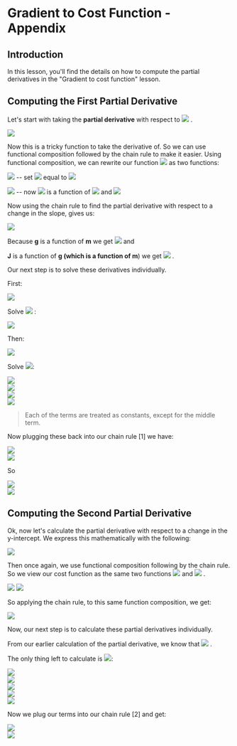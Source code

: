 
# Gradient to Cost Function - Appendix

## Introduction

In this lesson, you'll find the details on how to compute the partial derivatives in the "Gradient to cost function" lesson.

## Computing the First Partial Derivative

Let's start with taking the **partial derivative** with respect to  <img src="https://render.githubusercontent.com/render/math?math=m"> .

<img src="https://render.githubusercontent.com/render/math?math=\frac{\delta J}{\delta m}J(m, b) = \frac{\delta J}{\delta m}(y - (mx %2b b))^2"> 

Now this is a tricky function to take the derivative of.  So we can use functional composition followed by the chain rule to make it easier.  Using functional composition, we can rewrite our function  <img src="https://render.githubusercontent.com/render/math?math=J"> as two functions: 

<img src="https://render.githubusercontent.com/render/math?math=g(m,b) = y - (mx %2b b)\mspace{5ex}"> -- set <img src="https://render.githubusercontent.com/render/math?math=g"> equal to <img src="https://render.githubusercontent.com/render/math?math=y-\hat{y}">

<img src="https://render.githubusercontent.com/render/math?math=J(g(m,b)) = (g(m,b))^2\mspace{4ex}"> -- now  <img src="https://render.githubusercontent.com/render/math?math=J"> is a function of  <img src="https://render.githubusercontent.com/render/math?math=g"> and  <img src="https://render.githubusercontent.com/render/math?math=J=g^2"></center>

Now using the chain rule to find the partial derivative with respect to a change in the slope, gives us:

<img src="https://render.githubusercontent.com/render/math?math=[1]\mspace{5ex}\frac{dJ}{dm}J(g) = \frac{dJ}{dg}J(g(m, b))*\frac{dg}{dm}g(m,b)"> 

Because **g** is a function of **m** we get  <img src="https://render.githubusercontent.com/render/math?math=\boldsymbol{\frac{dg}{dm}}(g)"> and 

**J** is a function of **g (which is a function of m**) we get  <img src="https://render.githubusercontent.com/render/math?math=\boldsymbol{\frac{dJ}{dg}}(J)"> .

Our next step is to solve these derivatives individually.

First:

<img src="https://render.githubusercontent.com/render/math?math=\frac{dJ}{dg}J(g(m, b)) =\frac{dJ}{dg}g(m,b)^2">

Solve <img src="https://render.githubusercontent.com/render/math?math=\boldsymbol{\frac{dJ}{dg}}(J)"> :

<img src="https://render.githubusercontent.com/render/math?math=\frac{dJ}{dg}J(g(m, b)) = 2*g(m,b)">

Then:

<img src="https://render.githubusercontent.com/render/math?math=\frac{dg}{dm}g(m,b) =\frac{dg}{dm} (y - (mx %2bb))">

Solve <img src="https://render.githubusercontent.com/render/math?math=\boldsymbol{\frac{dg}{dm}}(g)">:

<img src="https://render.githubusercontent.com/render/math?math=\frac{dg}{dm}g(m,b) =\frac{dg}{dm} (y - mx - b)"> 
<br>
<img src="https://render.githubusercontent.com/render/math?math=\mspace{9ex}=\frac{dg}{dm}y - \frac{dg}{dm}mx - \frac{dg}{dm}b">
<br>
<img src="https://render.githubusercontent.com/render/math?math=\mspace{9ex}= 0-x-0">
<br>
<img src="https://render.githubusercontent.com/render/math?math=\mspace{9ex}=-x">

> Each of the terms are treated as constants, except for the middle term.  

Now plugging these back into our chain rule [1] we have: 

<img src="https://render.githubusercontent.com/render/math?math=\color{blue}{\frac{dJ}{dg}J(g(m,b))}\color{black}{*}\color{red}{\frac{dg}{dm}g(m,b)} \color{black}{=}\color{blue}{(2*g(m,b))}\color{black}{*}\color{red}{-x}">
<br>
<img src="https://render.githubusercontent.com/render/math?math=\mspace{21.75ex}= 2*(y - (mx %2b b))*-x">

So
 
<img src="https://render.githubusercontent.com/render/math?math=[1]\mspace{5ex}\frac{\delta J}{\delta m}J(m, b) =2*(y - (mx %2b b))*-x">
<br>
<img src="https://render.githubusercontent.com/render/math?math=\mspace{15.75ex}= -2x*(y - (mx %2b b ))"> 

## Computing the Second Partial Derivative

Ok, now let's calculate the partial derivative with respect to a change in the y-intercept.  We express this mathematically with the following:

 <img src="https://render.githubusercontent.com/render/math?math=\frac{\delta J}{\delta b}J(m, b) = \frac{dJ}{db}(y - (mx %2b b))^2"> 

Then once again, we use functional composition following by the chain rule.  So we view our cost function as the same two functions  <img src="https://render.githubusercontent.com/render/math?math=g(m,b)"> and  <img src="https://render.githubusercontent.com/render/math?math=J(g(m,b))"> .  

 <img src="https://render.githubusercontent.com/render/math?math=g(m,b) = y - (mx %2b b)"> 

 <img src="https://render.githubusercontent.com/render/math?math=J(g(m,b)) = (g(m,b))^2"> 

So applying the chain rule, to this same function composition, we get:

 <img src="https://render.githubusercontent.com/render/math?math=[2]\mspace{5ex}\frac{dJ}{db}J(g) = \frac{dJ}{dg}J(g)*\frac{dg}{db}g(m,b)"> 

Now, our next step is to calculate these partial derivatives individually.

From our earlier calculation of the partial derivative, we know that  <img src="https://render.githubusercontent.com/render/math?math=\frac{dJ}{dg}J(g(m,b)) = \frac{dJ}{dg}g(m,b)^2 = 2*g(m,b)"> .  

The only thing left to calculate is  <img src="https://render.githubusercontent.com/render/math?math=\frac{dg}{db}g(m,b)">:

<img src="https://render.githubusercontent.com/render/math?math=\frac{dg}{db}g(m,b) =\frac{dg}{db}(y - (mx %2b b) )">
<br>
<img src="https://render.githubusercontent.com/render/math?math=\mspace{8.5ex}=\frac{dg}{db}(y-mx-b)">
<br>
<img src="https://render.githubusercontent.com/render/math?math=\mspace{8.5ex}=\frac{db}{db}y-\frac{db}{db}mx-\frac{dg}{db}b">
<br>
<img src="https://render.githubusercontent.com/render/math?math=\mspace{8.5ex}=0-0-1">
<br>
<img src="https://render.githubusercontent.com/render/math?math=\mspace{8.5ex}= -1">

Now we plug our terms into our chain rule [2] and get: 

<img src="https://render.githubusercontent.com/render/math?math=\color{blue}{\frac{dJ}{dg}J(g)}\color{black}{*}\color{red}{\frac{dg}{db}g(m,b)} \color{black}{=} \color{blue}{2*g(m,b)}*\color{red}{-1}">
<br>
<img src="https://render.githubusercontent.com/render/math?math=\mspace{16ex}=-2*(y - (mx %2b b))">

